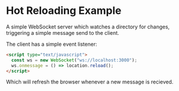 # Hot Reloading Example

A simple WebSocket server which watches a directory for changes, triggering a simple message send to the client. 

The client has a simple event listener:
```html
<script type="text/javascript">
  const ws = new WebSocket("ws://localhost:3000");
  ws.onmessage = () => location.reload();
</script>
```

Which will refresh the browser whenever a new message is recieved. 
